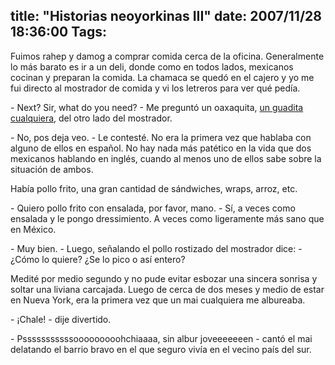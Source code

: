 title: "Historias neoyorkinas III"
date: 2007/11/28 18:36:00
Tags: 
---
<p>Fuimos rahep y damog a comprar comida cerca de la oficina. Generalmente lo más barato es ir a un deli, donde como en todos lados, mexicanos cocinan y preparan la comida. La chamaca se quedó en el cajero y yo me fui directo al mostrador de comida y vi los letreros para ver qué pedía.</p>

<p>- Next? Sir, what do you need? - Me preguntó un oaxaquita, <a href="http://www.flickr.com/photos/raquelydavid/1312635787/in/set-72157601823814058/" target="_blank">un guadita cualquiera</a>, del otro lado del mostrador.</p>

<p>- No, pos deja veo. - Le contesté. No era la primera vez que hablaba con alguno de ellos en español. No hay nada más patético en la vida que dos mexicanos hablando en inglés, cuando al menos uno de ellos sabe sobre la situación de ambos.</p>

<p>Había pollo frito, una gran cantidad de sándwiches, wraps, arroz, etc.</p>

<p>- Quiero pollo frito con ensalada, por favor, mano. - Sí, a veces como ensalada y le pongo dressimiento. A veces como ligeramente más sano que en México.</p>

<p>- Muy bien. - Luego, señalando el pollo rostizado del mostrador dice: - ¿Cómo lo quiere? ¿Se lo pico o así entero?</p>

<p>Medité por medio segundo y no pude evitar esbozar una sincera sonrisa y soltar una liviana carcajada. Luego de cerca de dos meses y medio de estar en Nueva York, era la primera vez que un mai cualquiera me albureaba.</p>

<p>- ¡Chale! - dije divertido.</p>

<p>- Psssssssssssooooooooohchiaaaa, sin albur joveeeeeeen - cantó el mai delatando el barrio bravo en el que seguro vivía en el vecino país del sur.</p>
